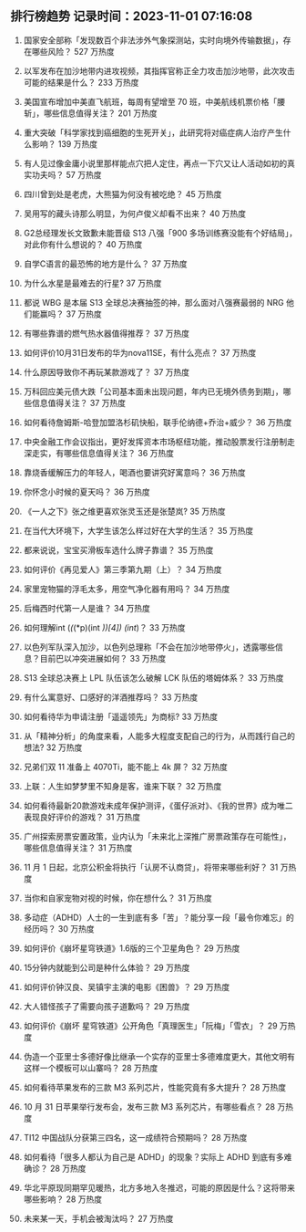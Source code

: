 
## 排行榜趋势 记录时间：2023-11-01 07:16:08
  
  1. 国家安全部称「发现数百个非法涉外气象探测站，实时向境外传输数据」，存在哪些风险？ 527 万热度
    
  2. 以军发布在加沙地带内进攻视频，其指挥官称正全力攻击加沙地带，此次攻击可能的结果是什么？ 233 万热度
    
  3. 美国宣布增加中美直飞航班，每周有望增至 70 班，中美航线机票价格「腰斩」，哪些信息值得关注？ 201 万热度
    
  4. 重大突破「科学家找到癌细胞的生死开关」，此研究将对癌症病人治疗产生什么影响？ 139 万热度
    
  5. 有人见过像金庸小说里那样能点穴把人定住，再点一下穴又让人活动如初的真实功夫吗？ 57 万热度
    
  6. 四川曾到处是老虎，大熊猫为何没有被吃绝？ 45 万热度
    
  7. 吴用写的藏头诗那么明显，为何卢俊义却看不出来？ 40 万热度
    
  8. G2总经理发长文致歉未能晋级 S13 八强「900 多场训练赛没能有个好结局」，对此你有什么想说的？ 40 万热度
    
  9. 自学C语言的最恐怖的地方是什么？ 37 万热度
    
  10. 为什么水星是最难去的行星? 37 万热度
    
  11. 都说 WBG 是本届 S13 全球总决赛抽签的神，那么面对八强赛最弱的 NRG 他们能赢吗？ 37 万热度
    
  12. 有哪些靠谱的燃气热水器值得推荐？ 37 万热度
    
  13. 如何评价10月31日发布的华为nova11SE，有什么亮点？ 37 万热度
    
  14. 什么原因导致你不再玩某款游戏了？ 37 万热度
    
  15. 万科回应美元债大跌「公司基本面未出现问题，年内已无境外债务到期」，哪些信息值得关注？ 37 万热度
    
  16. 如何看待詹姆斯-哈登加盟洛杉矶快船，联手伦纳德+乔治+威少？ 36 万热度
    
  17. 中央金融工作会议指出，更好发挥资本市场枢纽功能，推动股票发行注册制走深走实，有哪些信息值得关注？ 36 万热度
    
  18. 靠烧香缓解压力的年轻人，喝酒也要讲究好寓意吗？ 36 万热度
    
  19. 你怀念小时候的夏天吗？ 36 万热度
    
  20. 《一人之下》张之维更喜欢张灵玉还是张楚岚? 35 万热度
    
  21. 在当代大环境下，大学生该怎么样过好在大学的生活？ 35 万热度
    
  22. 都来说说，宝宝买滑板车选什么牌子靠谱？ 35 万热度
    
  23. 如何评价《再见爱人》第三季第九期（上）？ 34 万热度
    
  24. 家里宠物猫的浮毛太多，用空气净化器有用吗？ 34 万热度
    
  25. 后梅西时代第一人是谁？ 34 万热度
    
  26. 如何理解int (*(*(*p)(int *))[4]) (int*)？ 33 万热度
    
  27. 以色列军队深入加沙，以色列总理称「不会在加沙地带停火」，透露哪些信息？目前巴以冲突进展如何？ 33 万热度
    
  28. S13 全球总决赛上 LPL 队伍该怎么破解 LCK 队伍的塔姆体系？ 33 万热度
    
  29. 有什么寓意好、口感好的洋酒推荐吗？ 33 万热度
    
  30. 如何看待华为申请注册「遥遥领先」为商标? 33 万热度
    
  31. 从「精神分析」的角度来看，人能多大程度支配自己的行为，从而践行自己的想法? 32 万热度
    
  32. 兄弟们双 11 准备上 4070Ti，能不能上 4k 屏？ 32 万热度
    
  33. 上联：人生如梦梦里不知身是客，谁来下联？ 32 万热度
    
  34. 如何看待最新20款游戏未成年保护测评，《蛋仔派对》、《我的世界》成为唯二表现良好评价的游戏？ 31 万热度
    
  35. 广州探索房票安置政策，业内认为「未来北上深推广房票政策存在可能性」，哪些信息值得关注？ 31 万热度
    
  36. 11 月 1 日起，北京公积金将执行「认房不认商贷」，将带来哪些利好？ 31 万热度
    
  37. 当你和自家宠物对视的时候，你在想什么？ 31 万热度
    
  38. 多动症（ADHD）人士的一生到底有多「苦」？能分享一段「最令你难忘」的经历吗？ 30 万热度
    
  39. 如何评价《崩坏星穹铁道》1.6版的三个卫星角色？ 29 万热度
    
  40. 15分钟内就能到公司是种什么体验？ 29 万热度
    
  41. 如何评价钟汉良、吴镇宇主演的电影《困兽》？ 29 万热度
    
  42. 大人错怪孩子了需要向孩子道歉吗？ 29 万热度
    
  43. 如何评价《崩坏 星穹铁道》公开角色「真理医生」「阮梅」「雪衣」？ 29 万热度
    
  44. 伪造一个亚里士多德好像比继承一个实存的亚里士多德难度更大，其他文明有这样一个模板可以山寨吗？ 28 万热度
    
  45. 如何看待苹果发布的三款 M3 系列芯片，性能究竟有多大提升？ 28 万热度
    
  46. 10 月 31 日苹果举行发布会，发布三款 M3 系列芯片，有哪些看点？ 28 万热度
    
  47. TI12 中国战队分获第三四名，这一成绩符合预期吗？ 28 万热度
    
  48. 如何看待「很多人都认为自己是 ADHD」的现象？实际上 ADHD 到底有多难确诊？ 28 万热度
    
  49. 华北平原现同期罕见暖热，北方多地入冬推迟，可能的原因是什么？这将带来哪些影响？ 28 万热度
    
  50. 未来某一天，手机会被淘汰吗？ 27 万热度
    